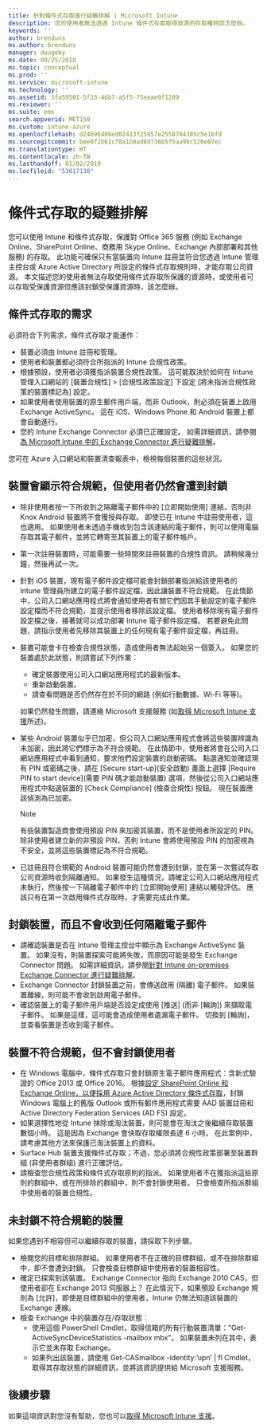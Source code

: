 ```yaml
---
title: 針對條件式存取進行疑難排解 | Microsoft Intune
description: 您的使用者無法透過 Intune 條件式存取取得資源的存取權時該怎麼辦。
keywords: ''
author: brenduns
ms.author: brenduns
manager: dougeby
ms.date: 09/25/2018
ms.topic: conceptual
ms.prod: ''
ms.service: microsoft-intune
ms.technology: ''
ms.assetid: 5fa59501-5f33-46b7-a5f5-75eeae9f1209
ms.reviewer: ''
ms.suite: ems
search.appverid: MET150
ms.custom: intune-azure
ms.openlocfilehash: d24b96408ed02413f25957e2558704385c5e1bfd
ms.sourcegitcommit: bee072b61cf8a1b8ad8d736b5f5aa9bc526e07ec
ms.translationtype: HT
ms.contentlocale: zh-TW
ms.lasthandoff: 01/02/2019
ms.locfileid: "53817138"
---
```

# <a name="troubleshoot-conditional-access"></a>條件式存取的疑難排解

您可以使用 Intune 和條件式存取，保護對 Office 365 服務 (例如 Exchange Online、SharePoint Online、商務用 Skype Online、Exchange 內部部署和其他服務) 的存取。 此功能可確保只有當裝置向 Intune 註冊並符合您透過 Intune 管理主控台或 Azure Active Directory 所設定的條件式存取規則時，才能存取公司資源。 本文描述您的使用者無法存取使用條件式存取所保護的資源時，或使用者可以存取受保護資源但應該封鎖受保護資源時，該怎麼辦。

## <a name="requirements-for-conditional-access"></a>條件式存取的需求

必須符合下列需求，條件式存取才能運作：

- 裝置必須由 Intune 註冊和管理。
- 使用者和裝置都必須符合所指派的 Intune 合規性政策。
- 根據預設，使用者必須獲指派裝置合規性政策。 這可能取決於如何在 Intune 管理入口網站的 [裝置合規性] > [合規性政策設定] 下設定 [將未指派合規性政策的裝置標記為] 設定。
-   如果使用者使用裝置的原生郵件用戶端，而非 Outlook，則必須在裝置上啟用 Exchange ActiveSync。 這在 iOS、Windows Phone 和 Android 裝置上都會自動進行。
-   您的 Intune Exchange Connector 必須已正確設定。 如需詳細資訊，請參閱[為 Microsoft Intune 中的 Exchange Connector 進行疑難排解](troubleshoot-exchange-connector.md)。

您可在 Azure 入口網站和裝置清查報表中，檢視每個裝置的這些狀況。

## <a name="devices-appear-compliant-but-users-are-still-blocked"></a>裝置會顯示符合規範，但使用者仍然會遭到封鎖

- 除非使用者按一下所收到之隔離電子郵件中的 [立即開始使用] 連結，否則非 Knox Android 裝置將不會獲授與存取。 即使已在 Intune 中註冊使用者，這也適用。 如果使用者未透過手機收到包含該連結的電子郵件，則可以使用電腦存取其電子郵件，並將它轉寄至其裝置上的電子郵件帳戶。
- 第一次註冊裝置時，可能需要一些時間來註冊裝置的合規性資訊。 請稍候幾分鐘，然後再試一次。
- 針對 iOS 裝置，現有電子郵件設定檔可能會封鎖部署指派給該使用者的 Intune 管理員所建立的電子郵件設定檔，因此讓裝置不符合規範。 在此情節中，公司入口網站應用程式將會通知使用者有關它們因其手動設定的電子郵件設定檔而不符合規範，並提示使用者移除該設定檔。 使用者移除現有電子郵件設定檔之後，接著就可以成功部署 Intune 電子郵件設定檔。 若要避免此問題，請指示使用者先移除其裝置上的任何現有電子郵件設定檔，再註冊。
- 裝置可能會卡在檢查合規性狀態，造成使用者無法起始另一個簽入。 如果您的裝置處於此狀態，則請嘗試下列作業：
  - 確定裝置使用公司入口網站應用程式的最新版本。
  - 重新啟動裝置。
  - 請查看問題是否仍然存在於不同的網路 (例如行動數據、Wi-Fi 等等)。

  如果仍然發生問題，請連絡 Microsoft 支援服務 (如[取得 Microsoft Intune 支援](get-support.md)所述)。
- 某些 Android 裝置似乎已加密，但公司入口網站應用程式會將這些裝置辨識為未加密，因此將它們標示為不符合規範。 在此情節中，使用者將會在公司入口網站應用程式中看到通知，要求他們設定裝置的啟動密碼。 點選通知並確認現有 PIN 或密碼之後，請在 [Secure start-up]\(安全啟動\) 畫面上選擇 [Require PIN to start device]\(需要 PIN 碼才能啟動裝置\) 選項，然後從公司入口網站應用程式中點選裝置的 [Check Compliance] \(檢查合規性\) 按鈕。 現在裝置應該偵測為已加密。 
  > [!NOTE]
  > 有些裝置製造商會使用預設 PIN 來加密其裝置，而不是使用者所設定的 PIN。 除非使用者建立新的非預設 PIN，否則 Intune 會將使用預設 PIN 的加密視為不安全，並將這些裝置標記為不符合規範。
- 已註冊且符合規範的 Android 裝置可能仍然會遭到封鎖，並在第一次嘗試存取公司資源時收到隔離通知。 如果發生這種情況，請確定公司入口網站應用程式未執行，然後按一下隔離電子郵件中的 [立即開始使用] 連結以觸發評估。 應該只有在第一次啟用條件式存取時，才需要完成此作業。

## <a name="devices-are-blocked-and-no-quarantine-email-is-received"></a>封鎖裝置，而且不會收到任何隔離電子郵件

- 請確認裝置是否在 Intune 管理主控台中顯示為 Exchange ActiveSync 裝置。 如果沒有，則裝置探索可能將失敗，而原因可能是發生 Exchange Connector 問題。 如需詳細資訊，請參閱[針對 Intune on-premises Exchange Connector 進行疑難排解](troubleshoot-exchange-connector.md)。
- Exchange Connector 封鎖裝置之前，會傳送啟用 (隔離) 電子郵件。 如果裝置離線，則可能不會收到啟用電子郵件。 
- 確認裝置上的電子郵件用戶端是否設定成使用 [推送] (而非 [輪詢]) 來擷取電子郵件。 如果是這樣，這可能會造成使用者遺漏電子郵件。 切換到 [輪詢]，並查看裝置是否收到電子郵件。

## <a name="devices-are-noncompliant-but-users-are-not-blocked"></a>裝置不符合規範，但不會封鎖使用者

- 在 Windows 電腦中，條件式存取只會封鎖原生電子郵件應用程式：含新式驗證的 Office 2013 或 Office 2016。 根據[設定 SharePoint Online 和 Exchange Online，以便採用 Azure Active Directory 條件式存取](https://docs.microsoft.com/azure/active-directory/active-directory-conditional-access-no-modern-authentication)，封鎖 Windows 電腦上的舊版 Outlook 或所有郵件應用程式需要 AAD 裝置註冊和 Active Directory Federation Services (AD FS) 設定。 
- 如果選擇性地從 Intune 抹除或淘汰裝置，則可能會在淘汰之後繼續存取裝置數個小時。 這是因為 Exchange 會快取存取權限長達 6 小時。 在此案例中，請考慮其他方法來保護已淘汰裝置上的資料。
- Surface Hub 裝置支援條件式存取；不過，您必須將合規性政策部署至裝置群組 (非使用者群組) 進行正確評估。
- 請檢查您合規性政策和條件式存取原則的指派。 如果使用者不在獲指派這些原則的群組中，或在所排除的群組中，則不會封鎖使用者。 只會檢查所指派群組中使用者的裝置合規性。

## <a name="noncompliant-device-is-not-blocked"></a>未封鎖不符合規範的裝置

如果您遇到不相容但可以繼續存取的裝置，請採取下列步驟。
- 檢閱您的目標和排除群組。 如果使用者不在正確的目標群組，或不在排除群組中，即不會遭到封鎖。 只會檢查目標群組中使用者的裝置相容性。
- 確定已探索到該裝置。 Exchange Connector 指向 Exchange 2010 CAS，但使用者卻在 Exchange 2013 伺服器上？ 在此情況下，如果預設 Exchange 規則為 [允許]，即使是目標群組中的使用者，Intune 仍無法知道該裝置的 Exchange 連線。
- 檢查 Exchange 中的裝置存在/存取狀態︰
  - 使用這個 PowerShell Cmdlet，取得信箱的所有行動裝置清單："Get-ActiveSyncDeviceStatistics -mailbox mbx"。 如果裝置未列在其中，表示它並未存取 Exchange。
  - 如果列出該裝置，請使用 Get-CASmailbox -identity:’upn’ | fl Cmdlet，取得其存取狀態的詳細資訊，並將該資訊提供給 Microsoft 支援服務。

## <a name="next-steps"></a>後續步驟
如果這項資訊對您沒有幫助，您也可以[取得 Microsoft Intune 支援](get-support.md)。

